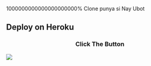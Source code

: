 1000000000000000000000% Clone punya si Nay Ubot


## Deploy on Heroku
<h3 align="center">Click The Button</h3>
<a href="https://dashboard.heroku.com/new-app?template=https://github.com/Djangonew/Nayy"><img src="https://www.herokucdn.com/deploy/button.svg"></a>
</div>